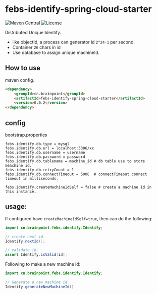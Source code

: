 
# febs-identify-spring-cloud-starter

[![Maven Central](https://maven-badges.herokuapp.com/maven-central/cn.brainpoint/febs-identify-spring-cloud-starter/badge.svg)](https://maven-badges.herokuapp.com/maven-central/cn.brainpoint/febs-identify-spring-cloud-starter/)
[![License](https://img.shields.io/github/license/brainpoint/febs-identify-spring-cloud-starter)](https://opensource.org/licenses/MIT)

Distributed Unique Identify.

- like objectId, a process can generator id `2^24-1` per second.
- Container `20` chars in id
- Use database to assign unique machineId.

## How to use

maven config.

```html
<dependency>
    <groupId>cn.brainpoint</groupId>
    <artifactId>febs-identify-spring-cloud-starter</artifactId>
    <version>0.0.2</version>
</dependency>
```

## config

bootstrap.properties

```properties
febs.identify.db.type = mysql
febs.identify.db.url = localhost:3306/xx
febs.identify.db.username = username
febs.identify.db.password = password
febs.identify.db.tablename = machine_id # db table use to store meachine id.
febs.identify.db.retryCount = 1
febs.identify.db.connectTimeout = 5000  # connectTimeout connect timeout in milliseconds.

febs.identify.createMachineIdSelf = false # create a machine id in this instance.
```

## usage:

If configured have `createMachineIdSelf=true`, then can do the following:

```java
import cn.brainpoint.febs.identify.Identify;

// create next id.
Identify.nextId();

// validate id.
assert Identify.isValid(id);
```

Following to make a new machine id:

```java
import cn.brainpoint.febs.identify.Identify;

// Generate a new machine id.
Identify.generateNewMachineId()
```
